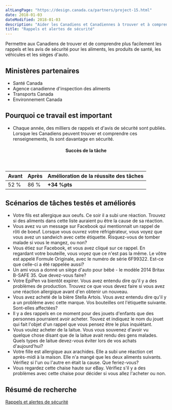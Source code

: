 ```yaml
---
altLangPage: "https://design.canada.ca/partners/project-15.html"
date: 2018-01-03
dateModified: 2018-01-03
description: "Aider les Canadiens et Canadiennes à trouver et à comprendre les informations sur les rappels d’aliments et de produits et sur les avis de sécurité. Date : Printemps 2018"
title: "Rappels et alertes de sécurité"
---
```

<p>Permettre aux Canadiens de trouver et de comprendre plus facilement les rappels et les avis de sécurité pour les aliments, les produits de santé, les véhicules et les sièges d'auto.</p>
<h2>Ministères partenaires</h2>
<ul>
  <li>Santé Canada</li>
  <li>Agence canadienne d'inspection des aliments</li>
  <li>Transports Canada</li>
  <li>Environnement Canada</li>
</ul>
<h2>Pourquoi ce travail est important</h2>
<ul>
  <li>Chaque année, des milliers de rappels et d'avis de sécurité sont publiés. Lorsque les Canadiens peuvent trouver et comprendre ces renseignements, ils sont davantage en sécurité.</li>
</ul>
<div class="row mrgn-tp-lg mrgn-bttm-lg">
  <div class="col-md-8">
    <div class="panel panel-success">
      <header class="panel-heading">
        <h4 class="panel-title text-center">Succès de la tâche</h4>
      </header>
      <table class="table">
        <thead>
          <tr style="">
            <th scope="col" class="col-md-3">Avant</th>
            <th scope="col" class="col-md-3">Après</th>
            <th scope="col" class="col-md-6">Amélioration de la réussite des tâches</th>
          </tr>
        </thead>
        <tbody>
          <tr>
            <td class="table-smnum">52&nbsp;%</td>
            <td class="table-smnum">86&nbsp;%</td>
            <td class="table-smnum"><span class="text-success"><strong>+34&nbsp;%pts</strong></span></td>
          </tr>
        </tbody>
      </table>
    </div>
  </div>
</div>
<h2>Scénarios de tâches testés et améliorés</h2>
<ul class="lst-spcd">
  <li>Votre fils est allergique aux oeufs. Ce soir il a subi une réaction. Trouvez si des aliments dans cette liste auraient pu être la cause de sa réaction.</li>
  <li>Vous avez vu un message sur Facebook qui mentionnait un rappel de rôti de boeuf. Lorsque vous ouvrez votre réfrigérateur, vous voyez que vous avez un sandwich avec cette étiquette. Risquez-vous de tomber malade si vous le mangez, ou non?</li>
  <li>Vous étiez sur Facebook, et vous avez cliqué sur ce rappel. En regardant votre bouteille, vous voyez que ce n'est pas la même. Le vôtre est appelé Formule Originale, avec le numéro de série 6F99322. Est-ce que celle-ci a été rappelée aussi?</li>
  <li>Un ami vous a donné un siège d'auto pour bébé - le modèle 2014 Britax B-SAFE 35. Que devez-vous faire?</li>
  <li>Votre EpiPen va bientôt expirer. Vous avez entendu dire qu'il y a des problèmes de production. Trouvez ce que vous devez faire si vous avez une réaction allergique avant d'en obtenir un nouveau.</li>
  <li>Vous avez acheté de la bière Stella Artois. Vous avez entendu dire qu'il y a un problème avec cette marque. Vos bouteilles ont l'étiquette suivante. Sont-elles affectées?</li>
  <li>Il y a des rappels en ce moment pour des jouets d'enfants que des personnes pourraient avoir acheter. Touvez et indiquez le nom du jouet qui fait l'objet d'un rappel que vous pensez être le plus inquiétant.</li>
  <li>Vous voulez acheter de la laitue. Vous vous souvenez d'avoir vu quelque chose disant que de la laitue avait rendu des gens malades. Quels types de laitue devez-vous éviter lors de vos achats d'aujourd'hui?</li>
  <li>Votre fille est allergique aux arachides. Elle a subi une réaction cet après-midi à la maison. Elle n'a mangé que les deux aliments suivants. Vérifiez si l'un ou l'autre en était la cause. Que feriez-vous?</li>
  <li>Vous regardez cette chaise haute sur eBay. Vérifiez s'il y a des problèmes avec cette chaise pour décider si vous allez l'acheter ou non.</li>
</ul>
<h2>Résumé de recherche</h2>
<p><a href="https://conception.canada.ca/resumes-recherche/rappels-resume-recherche.html">Rappels et alertes de sécurité</a></p>
